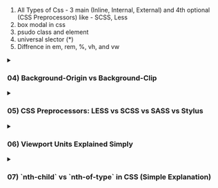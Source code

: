 1) All Types of Css -  3 main (Inline, Internal, External) and 4th optional (CSS Preprocessors) like - SCSS, Less
2) box modal in css
3) psudo class and element
4) universal slector (*)
5) Diffrence in em, rem, %, vh, and vw

<details>
  <summary> <h3> 04) Background-Origin vs Background-Clip </h3> </summary>


## **1️⃣ Background-Origin**
### **Definition**
The `background-origin` property in CSS defines **where the background image or color starts** within an element.

### **Available Values**
| Value         | Description |
|--------------|-------------|
| `border-box` | Background starts from the outer border edge |
| `padding-box` | Background starts from the padding edge (default) |
| `content-box` | Background starts from the content area |

### **Example**
```css
.box {
  width: 300px;
  height: 150px;
  border: 10px solid black;
  padding: 20px;
  background-image: url("example.jpg");
  background-origin: content-box; /* Background starts inside content only */
  background-size: cover;
}
```

---

## **2️⃣ Background-Clip**
### **Definition**
The `background-clip` property determines **where the background is visible**, restricting its display within different element boundaries.

### **Available Values**
| Value         | Description |
|--------------|-------------|
| `border-box` | Background extends up to the border (default) |
| `padding-box` | Background is visible only inside the padding area |
| `content-box` | Background is visible only inside the content area |
| `text` | Background is clipped to the text (used for cool text effects) |

### **Example**
```css
.box {
  width: 300px;
  height: 150px;
  border: 10px solid black;
  padding: 20px;
  background: lightblue;
  background-clip: padding-box; /* Background visible only in padding */
}
```

### **Fancy Text Effect Example**
```css
.text-box {
  font-size: 50px;
  font-weight: bold;
  background: linear-gradient(to right, red, blue);
  -webkit-background-clip: text;
  color: transparent;
}
```
📌 **This makes the background visible only inside the text!**

---

## **🔹 Difference Between `background-origin` & `background-clip`**

| Feature             | `background-origin` 💡 | `background-clip` 🎨 |
|--------------------|----------------------|----------------------|
| **Function**      | Defines **where background starts** | Defines **where background is visible** |
| **Affects**      | **Background image position** | **Background visibility** |
| **Includes**      | `border-box`, `padding-box`, `content-box` | `border-box`, `padding-box`, `content-box`, `text` |
| **Real-Life Example** | **Wall Paint Start Position** | **Wall Paint Visibility** |

### **🚀 Summary**
- `background-origin`: Defines where the background starts **(border, padding, or content)**.
- `background-clip`: Defines **where the background is visible**.
- Use **`background-position`** for precise placement (e.g., `top`, `bottom`).
</details>






<details>
  <summary> <h3> 05) CSS Preprocessors: LESS vs SCSS vs SASS vs Stylus  </h3> </summary>

## **1️⃣ What is a CSS Preprocessor?**
A CSS preprocessor is a tool that adds extra features to CSS, like **variables, nesting, functions, and mixins**, making CSS easier to write and manage.

---

## **2️⃣ What is LESS?**
LESS (Leaner CSS) is a **lightweight** CSS preprocessor that **simplifies styling** with variables and nesting.

### **✅ Features of LESS:**
- Uses `@` for variables (e.g., `@primary-color: blue;`)
- **Simple & easy** to learn
- Requires a compiler to convert LESS → CSS
- Works well with Bootstrap 3

### **Example (LESS)**
```less
@primary-color: blue;

.box {
  color: @primary-color;
  padding: 10px;
}
```
---

## **3️⃣ What is SCSS?**
SCSS (Sassy CSS) is an **enhanced version of CSS** with advanced features like functions and loops.

### **✅ Features of SCSS:**
- Uses `$` for variables (e.g., `$primary-color: blue;`)
- More powerful with **functions, loops, conditionals**
- Works well with Bootstrap 4 & 5

### **Example (SCSS)**
```scss
$primary-color: blue;

.box {
  color: $primary-color;
  padding: 10px;
}
```
---

## **4️⃣ What is SASS?**
SASS (Syntactically Awesome Stylesheets) is the **original** version of SCSS. It uses **indentation** instead of `{}` and `;`.

### **✅ Features of SASS:**
- Uses indentation instead of curly braces `{}`
- More concise, but harder to read
- Supports all SCSS features

### **Example (SASS)**
```sass
$primary-color: blue

.box
  color: $primary-color
  padding: 10px
```
---

## **5️⃣ What is Stylus?**
Stylus is another CSS preprocessor that is **even more flexible** than SASS and LESS.

### **✅ Features of Stylus:**
- No need for `{}`, `;`, or even `:`
- Very minimal syntax
- Used in frameworks like Vue.js (Nuxt.js)

### **Example (Stylus)**
```stylus
primary-color = blue

.box
  color primary-color
  padding 10px
```
---

## **6️⃣ LESS vs SCSS vs SASS vs Stylus – What’s the Difference?**

| Feature  | LESS 🟡 | SCSS 🔴 | SASS 🔵 | Stylus 🟢 |
|----------|--------|--------|--------|--------|
| **Variable Symbol** | `@` (e.g., `@color: blue;`) | `$` (e.g., `$color: blue;`) | `$` (e.g., `$color: blue`) | None (e.g., `color = blue`) |
| **Syntax** | CSS-like | CSS-like | Indentation-based | Very minimal |
| **Nesting** | ✅ Yes | ✅ Yes | ✅ Yes | ✅ Yes |
| **Mixins** | ✅ Yes | ✅ Yes | ✅ Yes | ✅ Yes |
| **Functions & Loops** | ❌ Limited | ✅ Powerful | ✅ Powerful | ✅ Powerful |
| **Bootstrap Compatibility** | Best for Bootstrap 3 | Best for Bootstrap 4 & 5 | Works well | Used in Vue.js |
| **Performance** | Lightweight | More features | More concise | Very flexible |

---

## **7️⃣ Which One to Choose?**
👉 **Choose LESS** if you want a simple, beginner-friendly preprocessor.  
👉 **Choose SCSS** if you need advanced features and better CSS compatibility.  
👉 **Choose SASS** if you like indentation-based syntax (less code).  
👉 **Choose Stylus** if you want a super-minimalist syntax with maximum flexibility.

✅ **SCSS is the most popular today, especially with modern frameworks like Bootstrap & React!** 🚀

</details> 



<details>
  <summary> <h3> 06) Viewport Units Explained Simply </h3> </summary>
  <small>

| Unit   | Full Form                 | What It Means (Easy)                                                                 | When to Use It ✅ |
|--------|---------------------------|----------------------------------------------------------------------------------------|------------------|
| `vh`   | Viewport Height           | 1% of the visible screen height. Might break on mobile when address bar shows.        | ✅ Desktop layout |
| `lvh`  | Large Viewport Height     | 1% of the **largest height** the screen can have (when browser UI is hidden).         | ✅ Full-screen layout on mobile |
| `svh`  | Small Viewport Height     | 1% of the **smallest height** when mobile browser UI (like address bar) is visible.   | ✅ If you want content to fit even with browser UI visible |
| `dvh`  | Dynamic Viewport Height   | 1% of the height **right now**, changes if mobile UI shows/hides.                     | ✅ Best for mobile apps or dynamic UIs |
| `vmin` | Viewport Minimum          | 1% of the **smaller** between width and height.                                        | ✅ Responsive fonts or layout |
| `vmax` | Viewport Maximum          | 1% of the **larger** between width and height.                                         | ✅ When you want things to scale with the larger screen side |

---

### 💡 Example

```css
.full-height {
  height: 100dvh; /* Best for mobile layout */
}

.responsive-box {
  width: 50vmin;  /* Always scales with smaller side of screen */
}
```

---

### 🎯 Super Simple Summary

- **Use `vh`** for desktop layouts.
- **Use `dvh`** for mobile-friendly height that auto-adjusts.
- **Use `lvh`** when you want to take full height when browser UI is hidden.
- **Use `svh`** when you want to stay safe when browser UI is visible.
- **Use `vmin`/`vmax`** when you want size to depend on screen dimensions.

---

Use these units to build layouts that **work smoothly across all devices** 🚀

  </small>
</details>



<details>
  <summary> <h3> 07)  `nth-child` vs `nth-of-type` in CSS (Simple Explanation)  </h3> </summary>
  <small>

| Selector         | Meaning (Easy)                                           | Example |
|------------------|-----------------------------------------------------------|---------|
| `nth-child()`     | Selects **any element** if it is the `n`-th child of its parent | Select 2nd element no matter what type |
| `nth-of-type()`   | Selects the **n-th element of a specific type**             | Select 2nd `<p>` only, not any other |

---

## 🎯 Super Simple Meaning

- **`nth-child(n)`** → Based on **position** of element inside parent (Doesn't care about tag type like `<div>`, `<p>`, etc.)
- **`nth-of-type(n)`** → Based on **position among same tag types** (Example: only `<p>`, only `<div>`, etc.)

---

## 💡 Easy Example

```html
<div>
  <p>First Paragraph</p>  <!-- 1st child -->
  <span>Span Text</span>   <!-- 2nd child -->
  <p>Second Paragraph</p>  <!-- 3rd child -->
</div>
```

### 1. Using `nth-child(2)`
```css
div p:nth-child(2) {
  color: red;
}
```
🔵 Meaning: Select `<p>` that is **second child** —
👉 **NOTHING happens** because second child is a `<span>`, not `<p>`. ❌

---

### 2. Using `nth-of-type(2)`
```css
div p:nth-of-type(2) {
  color: blue;
}
```
🔵 Meaning: Select **second `<p>` tag** inside `<div>` —
👉 **`Second Paragraph`** will turn blue. ✅

---

## 🎯 One Line Summary

| Selector     | Simple Meaning                     |
|--------------|-------------------------------------|
| `nth-child`  | By overall child position           |
| `nth-of-type`| By tag type + position              |

---

Use these two powerful selectors smartly for better control over your CSS styling! 🎨✨

  </small>
</details>
